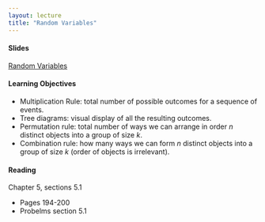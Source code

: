 ```yaml
---
layout: lecture
title: "Random Variables"
---
```


<h4>
	<span class="fa fa-picture-o fa-lg main-list-item-icon"></span>
	Slides
</h4>

<a href="https://docs.google.com/presentation/d/1mXkzTzr80sOfxs45QEFgywjUMw8FSHvAv8KNYO0X9Tc/pub?start=false&loop=false&delayms=3000" target="_blank">Random Variables</a>


<h4>
	<span class="fa fa-graduation-cap fa-lg main-list-item-icon"></span>
	Learning Objectives
</h4>

- Multiplication Rule: total number of possible outcomes for a sequence of events.
- Tree diagrams: visual display of all the resulting outcomes.
- Permutation rule: total number of ways we can arrange in order _n_ distinct objects into a group of size _k_.
- Combination rule: how many ways we can form _n_ distinct objects into a group of size _k_ (order of objects is irrelevant).

<h4>
	<span class="fa fa-book fa-lg main-list-item-icon"></span>
	Reading
</h4>

Chapter 5, sections 5.1

- Pages 194-200
- Probelms section 5.1
